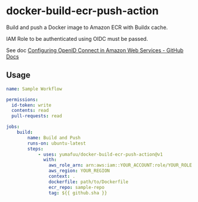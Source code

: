 # docker-build-ecr-push-action

Build and push a Docker image to Amazon ECR with Buildx cache.

IAM Role to be authenticated using OIDC must be passed.

See doc [Configuring OpenID Connect in Amazon Web Services - GitHub Docs](https://docs.github.com/en/actions/deployment/security-hardening-your-deployments/configuring-openid-connect-in-amazon-web-services)

## Usage

```yaml
name: Sample Workflow

permissions:
  id-token: write
  contents: read
  pull-requests: read

jobs:
    build:
        name: Build and Push
        runs-on: ubuntu-latest
        steps:
            - uses: yumafuu/docker-build-ecr-push-action@v1
              with:
                aws_role_arn: arn:aws:iam::YOUR_ACCOUNT:role/YOUR_ROLE
                aws_region: YOUR_REGION
                context: .
                dockerfile: path/to/Dockerfile
                ecr_repo: sample-repo
                tag: ${{ github.sha }}
```
